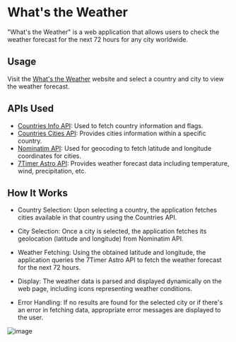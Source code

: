 # What's the Weather

"What's the Weather" is a web application that allows users to check the weather forecast for the next 72 hours for any city worldwide.

## Usage

Visit the [What's the Weather](https://yuv-weather.netlify.app/) website and select a country and city to view the weather forecast.

## APIs Used

- [Countries Info API](https://countriesnow.space/api/v0.1/countries/info?returns=flag): Used to fetch country information and flags.
- [Countries Cities API](https://countriesnow.space/api/v0.1/countries/cities/q?country=israel): Provides cities information within a specific country.
- [Nominatim API](https://nominatim.openstreetmap.org/search.php): Used for geocoding to fetch latitude and longitude coordinates for cities.
- [7Timer Astro API](https://www.7timer.info/bin/astro.php): Provides weather forecast data including temperature, wind, precipitation, etc.

## How It Works

- Country Selection: Upon selecting a country, the application fetches cities available in that country using the Countries API.

- City Selection: Once a city is selected, the application fetches its geolocation (latitude and longitude) from Nominatim API.

- Weather Fetching: Using the obtained latitude and longitude, the application queries the 7Timer Astro API to fetch the weather forecast for the next 72 hours.

- Display: The weather data is parsed and displayed dynamically on the web page, including icons representing weather conditions.

- Error Handling: If no results are found for the selected city or if there's an error in fetching data, appropriate error messages are displayed to the user.

![image](https://github.com/user-attachments/assets/be70a62d-bc94-4d5c-9d35-6a711d96e030)
